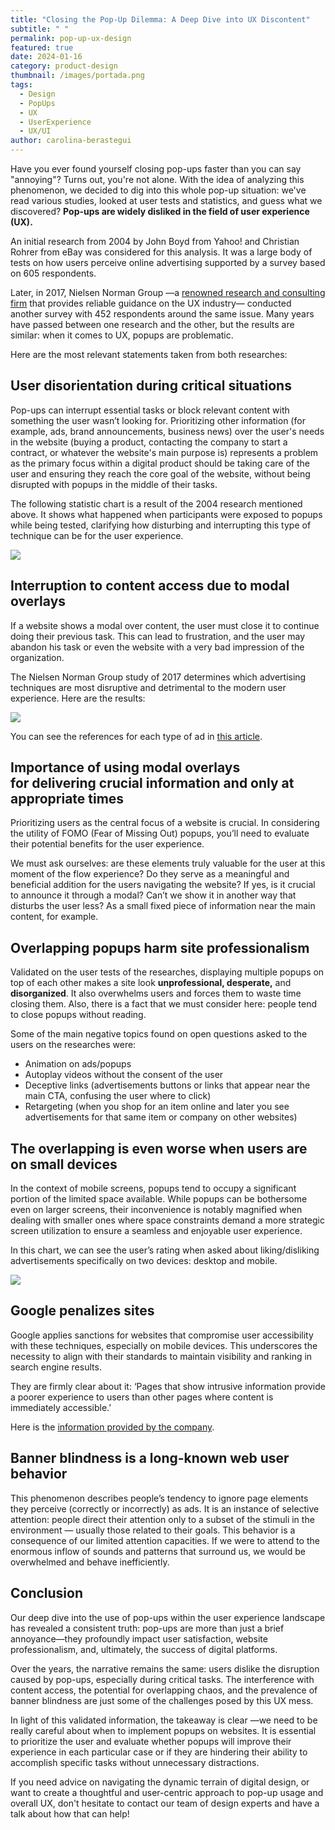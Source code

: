 ```yaml
---
title: "Closing the Pop-Up Dilemma: A Deep Dive into UX Discontent"
subtitle: " "
permalink: pop-up-ux-design
featured: true
date: 2024-01-16
category: product-design
thumbnail: /images/portada.png
tags:
  - Design
  - PopUps
  - UX
  - UserExperience
  - UX/UI
author: carolina-berastegui
---
```

Have you ever found yourself closing pop-ups faster than you can say "annoying"? Turns out, you're not alone. With the idea of analyzing this phenomenon, we decided to dig into this whole pop-up situation: we've read various studies, looked at user tests and statistics, and guess what we discovered? **Pop-ups are widely disliked in the field of user experience (UX).**

An initial research from 2004 by John Boyd from Yahoo! and Christian Rohrer from eBay was considered for this analysis. It was a large body of tests on how users perceive online advertising supported by a survey based on 605 respondents.

Later, in 2017, Nielsen Norman Group —a [renowned research and consulting firm](https://www.nngroup.com/about/) that provides reliable guidance on the UX industry— conducted another survey with 452 respondents around the same issue. Many years have passed between one research and the other, but the results are similar: when it comes to UX, popups are problematic.

Here are the most relevant statements taken from both researches:

## User disorientation during critical situations

Pop-ups can interrupt essential tasks or block relevant content with something the user wasn’t looking for. Prioritizing other information (for example, ads, brand announcements, business news) over the user's needs in the website (buying a product, contacting the company to start a contract, or whatever the website's main purpose is) represents a problem as the primary focus within a digital product should be taking care of the user and ensuring they reach the core goal of the website, without being disrupted with popups in the middle of their tasks.

The following statistic chart is a result of the 2004 research mentioned above. It shows what happened when participants were exposed to popups while being tested, clarifying how disturbing and interrupting this type of technique can be for the user experience.

![](/images/asset1.png)

## Interruption to content access due to modal overlays

If a website shows a modal over content, the user must close it to continue doing their previous task. This can lead to frustration, and the user may abandon his task or even the website with a very bad impression of the organization.

The Nielsen Norman Group study of 2017 determines which advertising techniques are most disruptive and detrimental to the modern user experience. Here are the results:

![](/images/asset2.png)

You can see the references for each type of ad in [this article](https://www.nngroup.com/articles/most-hated-advertising-techniques/).

## Importance of using modal overlays for delivering crucial information and only at appropriate times

Prioritizing users as the central focus of a website is crucial. In considering the utility of FOMO (Fear of Missing Out) popups, you’ll need to evaluate their potential benefits for the user experience.

We must ask ourselves: are these elements truly valuable for the user at this moment of the flow experience? Do they serve as a meaningful and beneficial addition for the users navigating the website? If yes, is it crucial to announce it through a modal? Can’t we show it in another way that disturbs the user less? As a small fixed piece of information near the main content, for example.

## Overlapping popups harm site professionalism

Validated on the user tests of the researches, displaying multiple popups on top of each other makes a site look **unprofessional, desperate,** and **disorganized**. It also overwhelms users and forces them to waste time closing them. Also, there is a fact that we must consider here: people tend to close popups without reading.

Some of the main negative topics found on open questions asked to the users on the researches were:

* Animation on ads/popups
* Autoplay videos without the consent of the user
* Deceptive links (advertisements buttons or links that appear near the main CTA, confusing the user where to click)
* Retargeting (when you shop for an item online and later you see advertisements for that same item or company on other websites)

## The overlapping is even worse when users are on small devices

In the context of mobile screens, popups tend to occupy a significant portion of the limited space available. While popups can be bothersome even on larger screens, their inconvenience is notably magnified when dealing with smaller ones where space constraints demand a more strategic screen utilization to ensure a seamless and enjoyable user experience.

In this chart, we can see the user’s rating when asked about liking/disliking advertisements specifically on two devices: desktop and mobile.

![](/images/asset3.png)

## Google penalizes sites

Google applies sanctions for websites that compromise user accessibility with these techniques, especially on mobile devices. This underscores the necessity to align with their standards to maintain visibility and ranking in search engine results.

They are firmly clear about it: ‘Pages that show intrusive information provide a poorer experience to users than other pages where content is immediately accessible.’

Here is the [information provided by the company](https://developers.google.com/search/blog/2016/08/helping-users-easily-access-content-on#helping-users-find-the-content-theyre-looking-for).

## Banner blindness is a long-known web user behavior

This phenomenon describes people’s tendency to ignore page elements they perceive (correctly or incorrectly) as ads. It is an instance of selective attention: people direct their attention only to a subset of the stimuli in the environment — usually those related to their goals. This behavior is a consequence of our limited attention capacities. If we were to attend to the enormous inflow of sounds and patterns that surround us, we would be overwhelmed and behave inefficiently.

## Conclusion

Our deep dive into the use of pop-ups within the user experience landscape has revealed a consistent truth: pop-ups are more than just a brief annoyance—they profoundly impact user satisfaction, website professionalism, and, ultimately, the success of digital platforms.

Over the years, the narrative remains the same: users dislike the disruption caused by pop-ups, especially during critical tasks. The interference with content access, the potential for overlapping chaos, and the prevalence of banner blindness are just some of the challenges posed by this UX mess.

In light of this validated information, the takeaway is clear —we need to be really careful about when to implement popups on websites. It is essential to prioritize the user and evaluate whether popups will improve their experience in each particular case or if they are hindering their ability to accomplish specific tasks without unnecessary distractions. 

If you need advice on navigating the dynamic terrain of digital design, or want to create a thoughtful and user-centric approach to pop-up usage and overall UX, don't hesitate to contact our team of design experts and have a talk about how that can help!